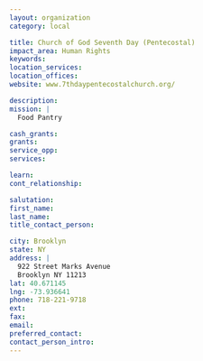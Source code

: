 ```yaml
---
layout: organization
category: local

title: Church of God Seventh Day (Pentecostal)
impact_area: Human Rights
keywords: 
location_services: 
location_offices: 
website: www.7thdaypentecostalchurch.org/‎

description: 
mission: |
  Food Pantry

cash_grants: 
grants: 
service_opp: 
services: 

learn: 
cont_relationship: 

salutation: 
first_name: 
last_name: 
title_contact_person: 

city: Brooklyn
state: NY
address: |
  922 Street Marks Avenue     
  Brooklyn NY 11213
lat: 40.671145
lng: -73.936641
phone: 718-221-9718
ext: 
fax: 
email: 
preferred_contact: 
contact_person_intro: 
---
```

